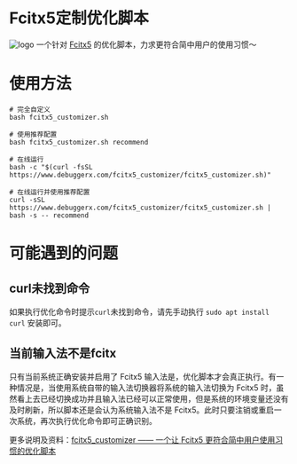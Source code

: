 # Fcitx5定制优化脚本
![logo](https://www.debuggerx.com/fcitx5_customizer/logo.png)
一个针对 [Fcitx5](https://github.com/fcitx/fcitx5) 的优化脚本，力求更符合简中用户的使用习惯～

# 使用方法
```shell
# 完全自定义
bash fcitx5_customizer.sh

# 使用推荐配置
bash fcitx5_customizer.sh recommend

# 在线运行
bash -c "$(curl -fsSL https://www.debuggerx.com/fcitx5_customizer/fcitx5_customizer.sh)"

# 在线运行并使用推荐配置
curl -sSL https://www.debuggerx.com/fcitx5_customizer/fcitx5_customizer.sh | bash -s -- recommend
```

# 可能遇到的问题
## curl未找到命令
如果执行优化命令时提示`curl`未找到命令，请先手动执行 `sudo apt install curl` 安装即可。
## 当前输入法不是fcitx
只有当前系统正确安装并启用了 Fcitx5 输入法是，优化脚本才会真正执行。有一种情况是，当使用系统自带的输入法切换器将系统的输入法切换为 Fcitx5 时，虽然看上去已经切换成功并且输入法已经可以正常使用，但是系统的环境变量还没有及时刷新，所以脚本还是会认为系统输入法不是 Fcitx5。此时只要注销或重启一次系统，再次执行优化命令即可正确识别。


更多说明及资料：[fcitx5_customizer —— 一个让 Fcitx5 更符合简中用户使用习惯的优化脚本](https://www.debuggerx.com/2023/09/20/fcitx5-customizer/)
